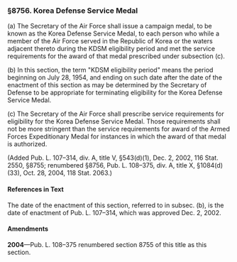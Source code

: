 ### §8756. Korea Defense Service Medal ###

(a) The Secretary of the Air Force shall issue a campaign medal, to be known as the Korea Defense Service Medal, to each person who while a member of the Air Force served in the Republic of Korea or the waters adjacent thereto during the KDSM eligibility period and met the service requirements for the award of that medal prescribed under subsection (c).

(b) In this section, the term "KDSM eligibility period" means the period beginning on July 28, 1954, and ending on such date after the date of the enactment of this section as may be determined by the Secretary of Defense to be appropriate for terminating eligibility for the Korea Defense Service Medal.

(c) The Secretary of the Air Force shall prescribe service requirements for eligibility for the Korea Defense Service Medal. Those requirements shall not be more stringent than the service requirements for award of the Armed Forces Expeditionary Medal for instances in which the award of that medal is authorized.

(Added Pub. L. 107–314, div. A, title V, §543(d)(1), Dec. 2, 2002, 116 Stat. 2550, §8755; renumbered §8756, Pub. L. 108–375, div. A, title X, §1084(d)(33), Oct. 28, 2004, 118 Stat. 2063.)

#### References in Text ####

The date of the enactment of this section, referred to in subsec. (b), is the date of enactment of Pub. L. 107–314, which was approved Dec. 2, 2002.

#### Amendments ####

**2004**—Pub. L. 108–375 renumbered section 8755 of this title as this section.
